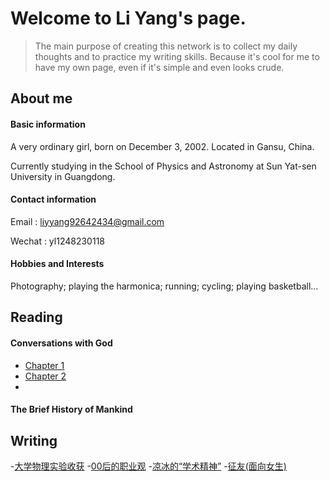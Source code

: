 # Welcome to Li Yang's page.

>The main purpose of creating this network is to collect my daily thoughts and to practice my writing skills. Because it's cool for me to have my own page, even if it's simple and even looks crude.

## About me

#### Basic information

A very ordinary girl, born on December 3, 2002. Located in Gansu, China.

Currently studying in the School of Physics and Astronomy at Sun Yat-sen University in Guangdong. 

#### Contact information

Email  : liyyang92642434@gmail.com

Wechat : yl1248230118

#### Hobbies and Interests

Photography; playing the harmonica; running; cycling; playing basketball...

## Reading

#### Conversations with God
- [Chapter 1](https://liyang20021203.github.io/Conversations%20with%20God/Chapter_1)
- [Chapter 2](https://liyang20021203.github.io/Conversations%20with%20God/Chapter_2)
- 
#### The Brief History of Mankind

## Writing

-[大学物理实验收获](https://www.zhihu.com/question/496432266/answer/2274212841)
-[00后的职业观](https://www.zhihu.com/question/449054782/answer/2382035547)
-[凉冰的“学术精神”](https://zhuanlan.zhihu.com/p/388647830)
-[征友(面向女生)](https://www.zhihu.com/question/458030227/answer/2248537830)

##
